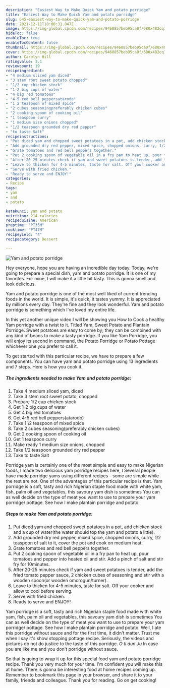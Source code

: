 ```yaml
---
description: "Easiest Way to Make Quick Yam and potato porridge"
title: "Easiest Way to Make Quick Yam and potato porridge"
slug: 645-easiest-way-to-make-quick-yam-and-potato-porridge
date: 2021-12-11T18:00:31.847Z
image: https://img-global.cpcdn.com/recipes/9468857beb95ca0f/680x482cq70/yam-and-potato-porridge-recipe-main-photo.jpg
hideToc: false
enableToc: true
enableTocContent: false
thumbnail: https://img-global.cpcdn.com/recipes/9468857beb95ca0f/680x482cq70/yam-and-potato-porridge-recipe-main-photo.jpg
cover: https://img-global.cpcdn.com/recipes/9468857beb95ca0f/680x482cq70/yam-and-potato-porridge-recipe-main-photo.jpg
author: Carolyn Hill
ratingvalue: 3.1
reviewcount: 19
recipeingredient:
- "4 medium sliced yam diced"
- "3 stem root sweet potato chopped"
- "1/2 cup chicken stock"
- "1-2 big cups of water"
- "4 big red tomatoes"
- "4-5 red bell peppersatarodo"
- "1 2 teaspoon of mixed spice"
- "2 cubes seasoningpreferably chicken cubes"
- "2 cooking spoon of cooking oil"
- "1 teaspoon curry"
- "1 medium size onions chopped"
- "1/2 teaspoon grounded dry red pepper"
- "to taste Salt"
recipeinstructions:
- "Put diced yam and chopped sweet potatoes in a pot, add chicken stock and a cup of water(the water should top the yam and potato a little)."
- "Add grounded dry red pepper, mixed spice, chopped onions, curry, 1/2 teaspoon of salt to it, cover the pot and cook on medium heat."
- "Grate tomatoes and red bell peppers together."
- "Put 2 cooking spoon of vegetable oil in a fry pan to heat up, pour tomatoes and pepper into heated oil and stir. Add a pinch of salt and stir fry for 10minutes."
- "After 20-25 minutes check if yam and sweet potatoes is tender, add the fried tomato pepper sauce, 2 chicken cubes of seasoning and stir with a wooden spoon(or wooden omorogun/turner)."
- "Leave to thicken for 4-5 minutes, taste for salt. Off your cooker and allow to cool before serving."
- "Serve with fried chicken."
- "Ready to serve and ENJOY!"
categories:
- Recipe
tags:
- yam
- and
- potato

katakunci: yam and potato 
nutrition: 214 calories
recipecuisine: American
preptime: "PT35M"
cooktime: "PT47M"
recipeyield: "4"
recipecategory: Dessert

---
```



![Yam and potato porridge](https://img-global.cpcdn.com/recipes/9468857beb95ca0f/680x482cq70/yam-and-potato-porridge-recipe-main-photo.jpg)

Hey everyone, hope you are having an incredible day today. Today, we're going to prepare a special dish, yam and potato porridge. It is one of my favorites. For mine, I will make it a little bit tasty. This is gonna smell and look delicious.

Yam and potato porridge is one of the most well liked of current trending foods in the world. It is simple, it's quick, it tastes yummy. It is appreciated by millions every day. They're fine and they look wonderful. Yam and potato porridge is something which I've loved my entire life.

In this yet another unique video I will be showing you How to Cook a healthy Yam porridge with a twist to it. Titled Yam, Sweet Potato and Plantain Porridge. Sweet potatoes are easy to come by; they can be combined with any kind of beans to make a tasty porridge. If you like Yam Porridge, you will enjoy its second in command, the Potato Porridge or Potato Pottage whichever one you prefer to call it.


To get started with this particular recipe, we have to prepare a few components. You can have yam and potato porridge using 13 ingredients and 7 steps. Here is how you cook it.

<!--inarticleads1-->

##### The ingredients needed to make Yam and potato porridge:

1. Take 4 medium sliced yam, diced
1. Take 3 stem root sweet potato, chopped
1. Prepare 1/2 cup chicken stock
1. Get 1-2 big cups of water
1. Get 4 big red tomatoes
1. Get 4-5 red bell peppers(atarodo)
1. Take 1 \2 teaspoon of mixed spice
1. Take 2 cubes seasoning(preferably chicken cubes)
1. Get 2 cooking spoon of cooking oil
1. Get 1 teaspoon curry
1. Make ready 1 medium size onions, chopped
1. Take 1/2 teaspoon grounded dry red pepper
1. Take to taste Salt


Porridge yam is certainly one of the most simple and easy to make Nigerian foods, I made two delicious yam porridge recipes here, I Several people have made porridge yams using different recipes - some are simple while the rest are not. One of the advantages of this particular recipe is that. Yam porridge is a soft, tasty and rich Nigerian staple food made with white yam, fish, palm oil and vegetables, this savoury yam dish is sometimes You can as well decide on the type of meat you want to use to prepare your yam porridge/ pottage. See how I make plantain porridge and potato. 

<!--inarticleads2-->

##### Steps to make Yam and potato porridge:

1. Put diced yam and chopped sweet potatoes in a pot, add chicken stock and a cup of water(the water should top the yam and potato a little).
1. Add grounded dry red pepper, mixed spice, chopped onions, curry, 1/2 teaspoon of salt to it, cover the pot and cook on medium heat.
1. Grate tomatoes and red bell peppers together.
1. Put 2 cooking spoon of vegetable oil in a fry pan to heat up, pour tomatoes and pepper into heated oil and stir. Add a pinch of salt and stir fry for 10minutes.
1. After 20-25 minutes check if yam and sweet potatoes is tender, add the fried tomato pepper sauce, 2 chicken cubes of seasoning and stir with a wooden spoon(or wooden omorogun/turner).
1. Leave to thicken for 4-5 minutes, taste for salt. Off your cooker and allow to cool before serving.
1. Serve with fried chicken.
1. Ready to serve and ENJOY!

Yam porridge is a soft, tasty and rich Nigerian staple food made with white yam, fish, palm oil and vegetables, this savoury yam dish is sometimes You can as well decide on the type of meat you want to use to prepare your yam porridge/ pottage. See how I make plantain porridge and potato. Well, I ate this porridge without sauce and for the first time, it didn&#39;t matter. Trust me when I say it&#39;s show stopping pottage recipe. Seriously, the videos and pictures do not do justice to the taste of this porridge. *O ti dun Ju* In case you are like me and you don&#39;t porridge without sauce. 

So that is going to wrap it up for this special food yam and potato porridge recipe. Thank you very much for your time. I'm confident you will make this at home. There is gonna be interesting food at home recipes coming up. Remember to bookmark this page in your browser, and share it to your family, friends and colleague. Thank you for reading. Go on get cooking!
